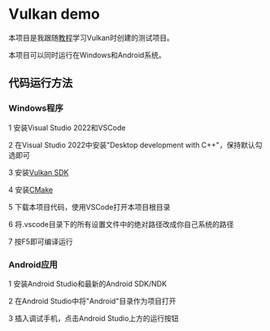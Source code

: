 # Vulkan demo

本项目是我跟随[教程](https://vulkan-tutorial.com/Introduction)学习Vulkan时创建的测试项目。

本项目可以同时运行在Windows和Android系统。

## 代码运行方法

### Windows程序

1 安装Visual Studio 2022和VSCode

2 在Visual Studio 2022中安装"Desktop development with C++"，保持默认勾选即可

3 安装[Vulkan SDK](https://vulkan.lunarg.com/)

4 安装[CMake](https://cmake.org/download/)

5 下载本项目代码，使用VSCode打开本项目根目录

6 将.vscode目录下的所有设置文件中的绝对路径改成你自己系统的路径

7 按F5即可编译运行

### Android应用

1 安装Android Studio和最新的Android SDK/NDK

2 在Android Studio中将"Android"目录作为项目打开

3 插入调试手机，点击Android Studio上方的运行按钮
